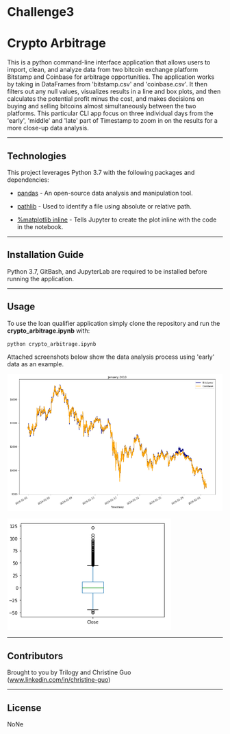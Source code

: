 # Challenge3


# Crypto Arbitrage

This is a python command-line interface application that allows users to import, clean, and analyze data from two bitcoin exchange platform Bitstamp and Coinbase for arbitrage opportunities. The application works by taking in DataFrames from 'bitstamp.csv' and 'coinbase.csv'. It then filters out any null values, visualizes results in a line and box plots, and then calculates the potential profit minus the cost, and makes decisions on buying and selling bitcoins almost simultaneously between the two platforms. This particular CLI app focus on three individual days from the 'early', 'middle' and 'late' part of Timestamp to zoom in on the results for a more close-up data analysis. 

---

## Technologies

This project leverages Python 3.7 with the following packages and dependencies:

* [pandas](https://pandas.pydata.org/) - An open-source data analysis and manipulation tool.

* [pathlib](https://docs.python.org/3/library/pathlib.html) - Used to identify a file using absolute or relative path. 

* [%matplotlib inline](https://pandas.pydata.org/pandas-docs/stable/user_guide/visualization.html) - Tells Jupyter to create the plot inline with the code in the notebook.


---

## Installation Guide

Python 3.7, GitBash, and JupyterLab are required to be installed before running the application.

---

## Usage

To use the loan qualifier application simply clone the repository and run the **crypto_arbitrage.ipynb** with:

```python
python crypto_arbitrage.ipynb
```

Attached screenshots below show the data analysis process using 'early' data as an example.

![Plot Overlay For January 2018](Starter_Code/Starter_Code/images/jan_2018_overlay.PNG)

![Box Plot for Arbitrage Spread Middle](Starter_Code/Starter_Code/images/box_plot_middle.PNG)


---

## Contributors

Brought to you by Trilogy and Christine Guo (www.linkedin.com/in/christine-guo)

---

## License

NoNe
